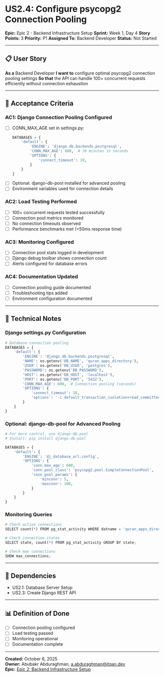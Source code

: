 # US2.4: Configure psycopg2 Connection Pooling

**Epic:** Epic 2 - Backend Infrastructure Setup
**Sprint:** Week 1, Day 4
**Story Points:** 3
**Priority:** P1
**Assigned To:** Backend Developer
**Status:** Not Started

---

## 📋 User Story

**As a** Backend Developer
**I want to** configure optimal psycopg2 connection pooling settings
**So that** the API can handle 100+ concurrent requests efficiently without connection exhaustion

---

## 🎯 Acceptance Criteria

### AC1: Django Connection Pooling Configured
- [ ] CONN_MAX_AGE set in settings.py:
  ```python
  DATABASES = {
      'default': {
          'ENGINE': 'django.db.backends.postgresql',
          'CONN_MAX_AGE': 600,  # 10 minutes in seconds
          'OPTIONS': {
              'connect_timeout': 10,
          }
      }
  }
  ```
- [ ] Optional: django-db-pool installed for advanced pooling
- [ ] Environment variables used for connection details

### AC2: Load Testing Performed
- [ ] 100+ concurrent requests tested successfully
- [ ] Connection pool metrics monitored
- [ ] No connection timeouts observed
- [ ] Performance benchmarks met (<50ms response time)

### AC3: Monitoring Configured
- [ ] Connection pool stats logged in development
- [ ] Django debug toolbar shows connection count
- [ ] Alerts configured for database errors

### AC4: Documentation Updated
- [ ] Connection pooling guide documented
- [ ] Troubleshooting tips added
- [ ] Environment configuration documented

---

## 📝 Technical Notes

### Django settings.py Configuration
```python
# Database connection pooling
DATABASES = {
    'default': {
        'ENGINE': 'django.db.backends.postgresql',
        'NAME': os.getenv('DB_NAME', 'quran_apps_directory'),
        'USER': os.getenv('DB_USER', 'postgres'),
        'PASSWORD': os.getenv('DB_PASSWORD'),
        'HOST': os.getenv('DB_HOST', 'localhost'),
        'PORT': os.getenv('DB_PORT', '5432'),
        'CONN_MAX_AGE': 600,  # Connection pooling (seconds)
        'OPTIONS': {
            'connect_timeout': 10,
            'options': '-c default_transaction_isolation=read_committed'
        }
    }
}
```

### Optional: django-db-pool for Advanced Pooling
```python
# For more control, use django-db-pool
# Install: pip install django-db-pool

DATABASES = {
    'default': {
        'ENGINE': 'dj_database_url.config',
        'OPTIONS': {
            'conn_max_age': 600,
            'conn_pool_class': 'psycopg2.pool.SimpleConnectionPool',
            'conn_pool_params': {
                'minconn': 5,
                'maxconn': 100,
            }
        }
    }
}
```

### Monitoring Queries
```python
# Check active connections
SELECT count(*) FROM pg_stat_activity WHERE datname = 'quran_apps_directory';

# Check connection states
SELECT state, count(*) FROM pg_stat_activity GROUP BY state;

# Check max connections
SHOW max_connections;
```

---

## 🔗 Dependencies
- US2.1: Database Server Setup
- US2.3: Create Django REST API

---

## 📊 Definition of Done
- [ ] Connection pooling configured
- [ ] Load testing passed
- [ ] Monitoring operational
- [ ] Documentation complete

---

**Created:** October 6, 2025  
**Owner:** Abubakr Abduraghman, a.abduraghman@itqan.dev  
**Epic:** [Epic 2: Backend Infrastructure Setup](../epics/epic-2-backend-infrastructure-setup.md)

